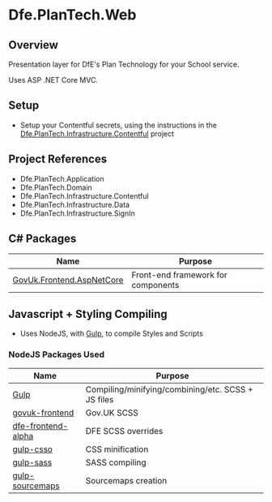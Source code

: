 # Dfe.PlanTech.Web

## Overview

Presentation layer for DfE's Plan Technology for your School service.

Uses ASP .NET Core MVC.

## Setup

- Setup your Contentful secrets, using the instructions in the [Dfe.PlanTech.Infrastructure.Contentful](../Dfe.PlanTech.Infrastructure.Contentful/README.md) project

## Project References

- Dfe.PlanTech.Application
- Dfe.PlanTech.Domain
- Dfe.PlanTech.Infrastructure.Contentful
- Dfe.PlanTech.Infrastructure.Data
- Dfe.PlanTech.Infrastructure.SignIn

## C# Packages

| Name                                                                                  | Purpose                            |
| ------------------------------------------------------------------------------------- | ---------------------------------- |
| [GovUk.Frontend.AspNetCore](https://github.com/DFE-Digital/govuk-frontend-aspnetcore) | Front-end framework for components |

## Javascript + Styling Compiling

- Uses NodeJS, with [Gulp](https://gulpjs.com/), to compile Styles and Scripts

### NodeJS Packages Used

| Name                                                                   | Purpose                                            |
| ---------------------------------------------------------------------- | -------------------------------------------------- |
| [Gulp](https://gulpjs.com/)                                            | Compiling/minifying/combining/etc. SCSS + JS files |
| [govuk-frontend](https://www.npmjs.com/package/govuk-frontend)         | Gov.UK SCSS                                        |
| [dfe-frontend-alpha](https://www.npmjs.com/package/dfe-frontend-alpha) | DFE SCSS overrides                                 |
| [gulp-csso](https://www.npmjs.com/package/gulp-csso)                   | CSS minification                                   |
| [gulp-sass](https://www.npmjs.com/package/gulp-sass)                   | SASS compiling                                     |
| [gulp-sourcemaps](https://www.npmjs.com/package/gulp-sourcemaps)       | Sourcemaps creation                                |
